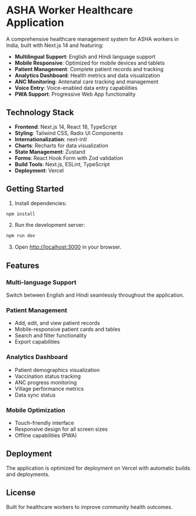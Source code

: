 # ASHA Worker Healthcare Application

A comprehensive healthcare management system for ASHA workers in India, built with Next.js 14 and featuring:

- **Multilingual Support**: English and Hindi language support
- **Mobile Responsive**: Optimized for mobile devices and tablets
- **Patient Management**: Complete patient records and tracking
- **Analytics Dashboard**: Health metrics and data visualization
- **ANC Monitoring**: Antenatal care tracking and management
- **Voice Entry**: Voice-enabled data entry capabilities
- **PWA Support**: Progressive Web App functionality

## Technology Stack

- **Frontend**: Next.js 14, React 18, TypeScript
- **Styling**: Tailwind CSS, Radix UI Components
- **Internationalization**: next-intl
- **Charts**: Recharts for data visualization
- **State Management**: Zustand
- **Forms**: React Hook Form with Zod validation
- **Build Tools**: Next.js, ESLint, TypeScript
- **Deployment**: Vercel

## Getting Started

1. Install dependencies:
```bash
npm install
```

2. Run the development server:
```bash
npm run dev
```

3. Open [http://localhost:3000](http://localhost:3000) in your browser.

## Features

### Multi-language Support
Switch between English and Hindi seamlessly throughout the application.

### Patient Management
- Add, edit, and view patient records
- Mobile-responsive patient cards and tables
- Search and filter functionality
- Export capabilities

### Analytics Dashboard
- Patient demographics visualization
- Vaccination status tracking
- ANC progress monitoring
- Village performance metrics
- Data sync status

### Mobile Optimization
- Touch-friendly interface
- Responsive design for all screen sizes
- Offline capabilities (PWA)

## Deployment

The application is optimized for deployment on Vercel with automatic builds and deployments.

## License

Built for healthcare workers to improve community health outcomes.